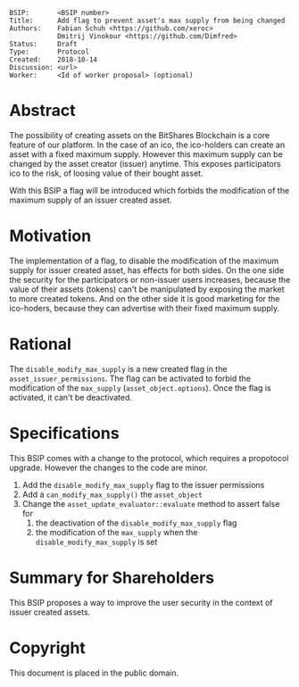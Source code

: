     BSIP:       <BSIP number>
    Title:      Add flag to prevent asset's max supply from being changed
    Authors:    Fabian Schuh <https://github.com/xeroc>
                Dmitrij Vinokour <https://github.com/Dimfred>
    Status:     Draft
    Type:       Protocol
    Created:    2018-10-14
    Discussion: <url>
    Worker:     <Id of worker proposal> (optional)

# Abstract

The possibility of creating assets on the BitShares Blockchain is a core feature
of our platform. In the case of an ico, the ico-holders can create an asset with
a fixed maximum supply. However this maximum supply can be changed by the
asset creator (issuer) anytime. This exposes participators ico to the risk,
of loosing value of their bought asset.

With this BSIP a flag will be introduced which forbids the modification of the maximum
supply of an issuer created asset.

# Motivation

The implementation of a flag, to disable the modification of the maximum supply for 
issuer created asset, has effects for both sides. On the one side the security for the
participators or non-issuer users increases, because the value of their assets (tokens)
can't be manipulated by exposing the market to more created tokens. And on the other side
it is good marketing for the ico-hoders, because they can advertise with their fixed
maximum supply.

# Rational

The `disable_modify_max_supply` is a new created flag in the `asset_issuer_permissions`.
The flag can be activated to forbid the modification of the `max_supply` (`asset_object.options`).
Once the flag is activated, it can't be deactivated.

# Specifications

This BSIP comes with a change to the protocol, which requires a propotocol upgrade.
However the changes to the code are minor.

1. Add the `disable_modify_max_supply` flag to the issuer permissions
2. Add a `can_modify_max_supply()` the `asset_object`
3. Change the `asset_update_evaluator::evaluate` method to assert false for
    1. the deactivation of the `disable_modify_max_supply` flag
    2. the modification of the `max_supply` when the `disable_modify_max_supply` is set
  
# Summary for Shareholders

This BSIP proposes a way to improve the user security in the context of issuer created
assets.

# Copyright

This document is placed in the public domain.

